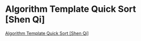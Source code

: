 # Algorithm Template Quick Sort [Shen Qi]
[Algorithm Template Quick Sort [Shen Qi]](https://aiwithcloud.com/2022/09/19/algorithm_template_quick_sort_shen_qi/)